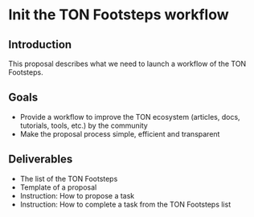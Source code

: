 # <!-- Proposal name --> Init the TON Footsteps workflow 

## Introduction
<!-- Short description of a proposal -->
This proposal describes what we need to launch a workflow of the TON Footsteps.

## Goals
<!-- Main goals of a proposal -->
* Provide a workflow to improve the TON ecosystem (articles, docs, tutorials, tools, etc.) by the community
* Make the proposal process simple, efficient and transparent

## Deliverables
<!-- What needs to be done -->
* The list of the TON Footsteps
* Template of a proposal
* Instruction: How to propose a task
* Instruction: How to complete a task from the TON Footsteps list